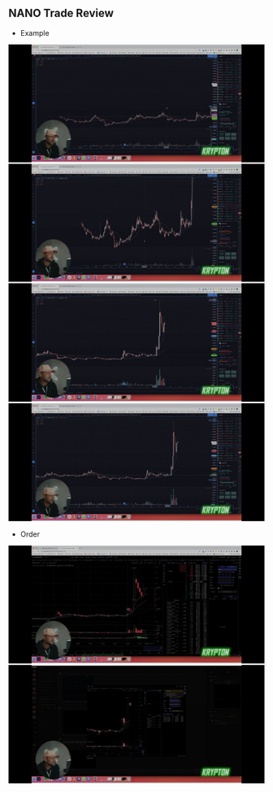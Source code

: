 ## NANO Trade Review

* Example

![image](images/folder8/photo_2022-08-04_15-36-22.jpg)
![image](images/folder8/photo_2022-08-04_15-36-17.jpg)
![image](images/folder8/photo_2022-08-04_15-36-18.jpg)
![image](images/folder8/photo_2022-08-04_15-36-21.jpg)

* Order

![image](images/folder8/photo_2022-08-04_15-36-19.jpg)
![image](images/folder8/photo_2022-08-04_15-36-20.jpg)
